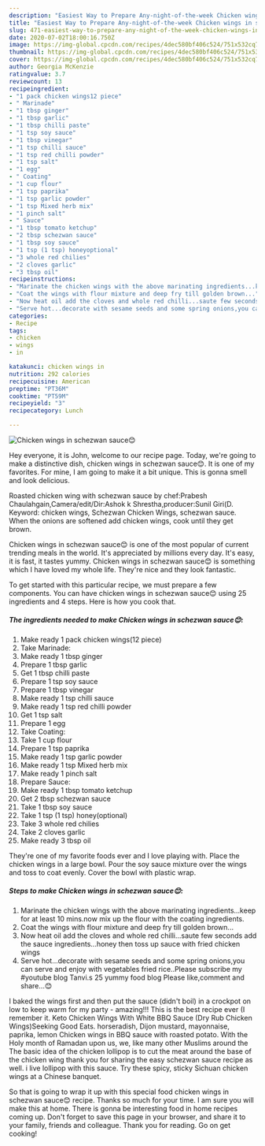 ```yaml
---
description: "Easiest Way to Prepare Any-night-of-the-week Chicken wings in schezwan sauce😊"
title: "Easiest Way to Prepare Any-night-of-the-week Chicken wings in schezwan sauce😊"
slug: 471-easiest-way-to-prepare-any-night-of-the-week-chicken-wings-in-schezwan-sauce
date: 2020-07-02T18:00:16.750Z
image: https://img-global.cpcdn.com/recipes/4dec580bf406c524/751x532cq70/chicken-wings-in-schezwan-sauce😊-recipe-main-photo.jpg
thumbnail: https://img-global.cpcdn.com/recipes/4dec580bf406c524/751x532cq70/chicken-wings-in-schezwan-sauce😊-recipe-main-photo.jpg
cover: https://img-global.cpcdn.com/recipes/4dec580bf406c524/751x532cq70/chicken-wings-in-schezwan-sauce😊-recipe-main-photo.jpg
author: Georgia McKenzie
ratingvalue: 3.7
reviewcount: 13
recipeingredient:
- "1 pack chicken wings12 piece"
- " Marinade"
- "1 tbsp ginger"
- "1 tbsp garlic"
- "1 tbsp chilli paste"
- "1 tsp soy sauce"
- "1 tbsp vinegar"
- "1 tsp chilli sauce"
- "1 tsp red chilli powder"
- "1 tsp salt"
- "1 egg"
- " Coating"
- "1 cup flour"
- "1 tsp paprika"
- "1 tsp garlic powder"
- "1 tsp Mixed herb mix"
- "1 pinch salt"
- " Sauce"
- "1 tbsp tomato ketchup"
- "2 tbsp schezwan sauce"
- "1 tbsp soy sauce"
- "1 tsp (1 tsp) honeyoptional"
- "3 whole red chilies"
- "2 cloves garlic"
- "3 tbsp oil"
recipeinstructions:
- "Marinate the chicken wings with the above marinating ingredients...keep for at least 10 mins.now mix up the flour with the coating ingredients."
- "Coat the wings with flour mixture and deep fry till golden brown..."
- "Now heat oil add the cloves and whole red chilli...saute few seconds add the sauce ingredients...honey then toss up sauce with fried chicken wings"
- "Serve hot...decorate with sesame seeds and some spring onions,you can serve and enjoy with vegetables fried rice..Please subscribe my #youtube blog Tanvi.s 25 yummy food blog Please like,comment and share...😊"
categories:
- Recipe
tags:
- chicken
- wings
- in

katakunci: chicken wings in 
nutrition: 292 calories
recipecuisine: American
preptime: "PT36M"
cooktime: "PT59M"
recipeyield: "3"
recipecategory: Lunch

---
```



![Chicken wings in schezwan sauce😊](https://img-global.cpcdn.com/recipes/4dec580bf406c524/751x532cq70/chicken-wings-in-schezwan-sauce😊-recipe-main-photo.jpg)

Hey everyone, it is John, welcome to our recipe page. Today, we're going to make a distinctive dish, chicken wings in schezwan sauce😊. It is one of my favorites. For mine, I am going to make it a bit unique. This is gonna smell and look delicious.

Roasted chicken wing with schezwan sauce by chef:Prabesh Chaulahgain,Camera/edit/Dir:Ashok k Shrestha,producer:Sunil Giri(D. Keyword: chicken wings, Schezwan Chicken Wings, schezwan sauce. When the onions are softened add chicken wings, cook until they get brown.

Chicken wings in schezwan sauce😊 is one of the most popular of current trending meals in the world. It's appreciated by millions every day. It's easy, it is fast, it tastes yummy. Chicken wings in schezwan sauce😊 is something which I have loved my whole life. They're nice and they look fantastic.


To get started with this particular recipe, we must prepare a few components. You can have chicken wings in schezwan sauce😊 using 25 ingredients and 4 steps. Here is how you cook that.

##### The ingredients needed to make Chicken wings in schezwan sauce😊:

1. Make ready 1 pack chicken wings(12 piece)
1. Take  Marinade:
1. Make ready 1 tbsp ginger
1. Prepare 1 tbsp garlic
1. Get 1 tbsp chilli paste
1. Prepare 1 tsp soy sauce
1. Prepare 1 tbsp vinegar
1. Make ready 1 tsp chilli sauce
1. Make ready 1 tsp red chilli powder
1. Get 1 tsp salt
1. Prepare 1 egg
1. Take  Coating:
1. Take 1 cup flour
1. Prepare 1 tsp paprika
1. Make ready 1 tsp garlic powder
1. Make ready 1 tsp Mixed herb mix
1. Make ready 1 pinch salt
1. Prepare  Sauce:
1. Make ready 1 tbsp tomato ketchup
1. Get 2 tbsp schezwan sauce
1. Take 1 tbsp soy sauce
1. Take 1 tsp (1 tsp) honey(optional)
1. Take 3 whole red chilies
1. Take 2 cloves garlic
1. Make ready 3 tbsp oil


They&#39;re one of my favorite foods ever and I love playing with. Place the chicken wings in a large bowl. Pour the soy sauce mixture over the wings and toss to coat evenly. Cover the bowl with plastic wrap. 

##### Steps to make Chicken wings in schezwan sauce😊:

1. Marinate the chicken wings with the above marinating ingredients...keep for at least 10 mins.now mix up the flour with the coating ingredients.
1. Coat the wings with flour mixture and deep fry till golden brown...
1. Now heat oil add the cloves and whole red chilli...saute few seconds add the sauce ingredients...honey then toss up sauce with fried chicken wings
1. Serve hot...decorate with sesame seeds and some spring onions,you can serve and enjoy with vegetables fried rice..Please subscribe my #youtube blog Tanvi.s 25 yummy food blog Please like,comment and share...😊


I baked the wings first and then put the sauce (didn&#39;t boil) in a crockpot on low to keep warm for my party - amazing!!! This is the best recipe ever (I remember it. Keto Chicken Wings With White BBQ Sauce (Dry Rub Chicken Wings)Seeking Good Eats. horseradish, Dijon mustard, mayonnaise, paprika, lemon Chicken wings in BBQ sauce with roasted potato. With the Holy month of Ramadan upon us, we, like many other Muslims around the The basic idea of the chicken lollipop is to cut the meat around the base of the chicken wing thank you for sharing the easy schezwan sauce recipe as well. i live lollipop with this sauce. Try these spicy, sticky Sichuan chicken wings at a Chinese banquet. 

So that is going to wrap it up with this special food chicken wings in schezwan sauce😊 recipe. Thanks so much for your time. I am sure you will make this at home. There is gonna be interesting food in home recipes coming up. Don't forget to save this page in your browser, and share it to your family, friends and colleague. Thank you for reading. Go on get cooking!
